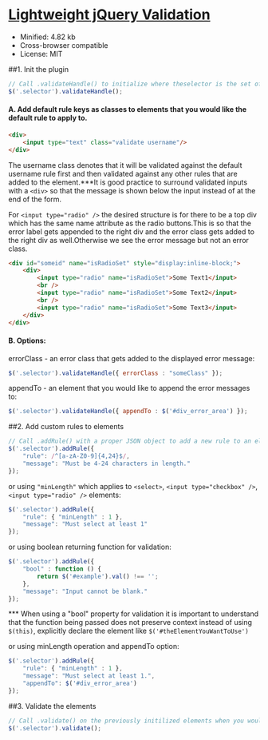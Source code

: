 [Lightweight jQuery Validation](http://samonstuff.blogspot.com/2011/03/jquery-lightweight-validation-plugin.html)
==

* Minified: 4.82 kb
* Cross-browser compatible
* License: MIT

##1. Init the plugin

  ```js
  // Call .validateHandle() to initialize where theselector is the set of elements to be validated.
  $('.selector').validateHandle();
  ```
		  
  <h4>A. Add default rule keys as classes to elements that you would like the default rule to apply to.</h4>
  
  ```html
  <div>
  	  <input type="text" class="validate username"/>
  </div>
  ```
  
  The username class denotes that it will be validated against the default username rule first and then validated against any other rules that are added to the element.***It is good practice to surround validated inputs with a `<div>` so that the message is shown below the input instead of at the end of the form.

  For `<input type="radio" />` the desired structure is for there to be a top div which has the same name attribute as the radio buttons.This is so that the error label gets appended to the right div and the error class gets added to the right div as well.Otherwise we see the error message but not an error class.

  ```html
  <div id="someid" name="isRadioSet" style="display:inline-block;">
	  <div>
		  <input type="radio" name="isRadioSet">Some Text1</input>
		  <br />
		  <input type="radio" name="isRadioSet">Some Text2</input>
		  <br />
		  <input type="radio" name="isRadioSet">Some Text3</input>
	  </div>
  </div>
  ```

  <h4>B. Options:</h4>

  errorClass - an error class that gets added to the displayed error message:
  
  ```js
  $('.selector').validateHandle({ errorClass : "someClass" });
  ```

  appendTo - an element that you would like to append the error messages to:
  
  ```js
  $('.selector').validateHandle({ appendTo : $('#div_error_area') });
  ```

##2. Add custom rules to elements

  ```js
  // Call .addRule() with a proper JSON object to add a new rule to an element.
  $('.selector').addRule({
      "rule": /^[a-zA-Z0-9]{4,24}$/,
	  "message": "Must be 4-24 characters in length."
  });
  ```

  or using `"minLength"` which applies to `<select>`, `<input type="checkbox" />`, `<input type="radio" />` elements:

  ```js
  $('.selector').addRule({
      "rule": { "minLength" : 1 },
  	  "message": "Must select at least 1"
  });
  ```

  or using boolean returning function for validation:

  ```js
  $('.selector').addRule({
      "bool" : function () {
		  return $('#example').val() !== '';
	  }, 
	  "message": "Input cannot be blank." 
  });
  ```

  *** When using a "bool" property for validation it is important to understand that the function being passed does not preserve context
  instead of using `$(this)`, explicitly declare the element like `$('#theElementYouWantToUse')`

  or using minLength operation and appendTo option:
  
  ```js
  $('.selector').addRule({
	  "rule": { "minLength" : 1 },
	  "message": "Must select at least 1.",
	  "appendTo": $('#div_error_area')
  });
  ```

##3. Validate the elements

  ```js
  // Call .validate() on the previously initilized elements when you would like to see whether the inputs are valid.
  $('.selector').validate();
  ```
